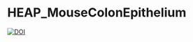# HEAP_MouseColonEpithelium

[![DOI](https://zenodo.org/badge/432292890.svg)](https://zenodo.org/badge/latestdoi/432292890)

